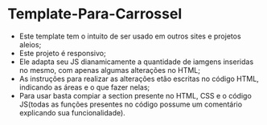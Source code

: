 # Template-Para-Carrossel

 - Este template tem o intuito de ser usado em outros sites e projetos aleios;
 - Este projeto é responsivo;
 - Ele adapta seu JS dianamicamente a quantidade de iamgens inseridas no mesmo, com apenas algumas alterações no HTML;
 - As instruções para realizar as alterações etão escritas no código HTML, indicando as áreas e o que fazer nelas;
 - Para usar basta compiar a section presente no HTML, CSS e o código JS(todas as funções presentes no código possume um comentário explicando sua funcionalidade).
